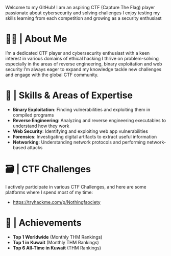 
Welcome to my GitHub! I am an aspiring CTF (Capture The Flag) player passionate about cybersecurity and solving challenges I enjoy testing my skills learning from each competition and growing as a security enthusiast

# 👋🏻 | About Me

I’m a dedicated CTF player and cybersecurity enthusiast with a keen interest in various domains of ethical hacking I thrive on problem-solving especially in the areas of reverse engineering, binary exploitation and web security I’m always eager to expand my knowledge tackle new challenges and engage with the global CTF community.

# 🪪 | Skills & Areas of Expertise


- **Binary Exploitation**: Finding vulnerabilities and exploiting them in compiled programs
- **Reverse Engineering**: Analyzing and reverse engineering executables to understand how they work
- **Web Security**: Identifying and exploiting web app vulnerabilities 
- **Forensics**: Investigating digital artifacts to extract useful information
- **Networking**: Understanding network protocols and performing network-based attacks
  
# 🗃️ | CTF Challenges

I actively participate in various CTF Challenges, and here are some platforms where I spend most of my time:

- https://tryhackme.com/p/Nothingfsociety

# 🎉 | Achievements 

- **Top 1 Worldwide** (Monthly THM Rankings)
- **Top 1 in Kuwait** (Monthly THM Rankings)
- **Top 6 All-Time in Kuwait** (THM Rankings)
